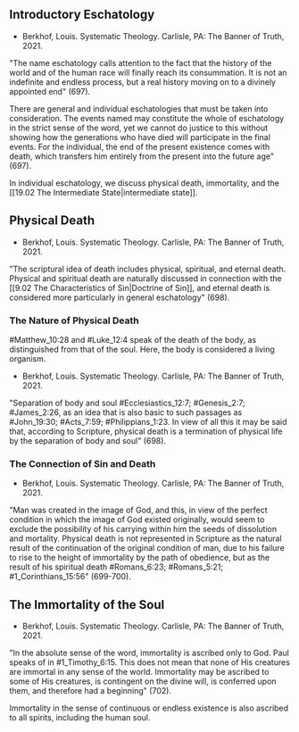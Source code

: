 ## Introductory Eschatology

- Berkhof, Louis. Systematic Theology. Carlisle, PA: The Banner of Truth, 2021.

"The name eschatology calls attention to the fact that the history of the world and of the human race will finally reach its consummation. It is not an indefinite and endless process, but a real history moving on to a divinely appointed end" (697).

There are general and individual eschatologies that must be taken into consideration. The events named may constitute the whole of eschatology in the strict sense of the word, yet we cannot do justice to this without showing how the generations who have died will participate in the final events. For the individual, the end of the present existence comes with death, which transfers him entirely from the present into the future age" (697).

In individual eschatology, we discuss physical death, immortality, and the [[19.02 The Intermediate State|intermediate state]].

## Physical Death

- Berkhof, Louis. Systematic Theology. Carlisle, PA: The Banner of Truth, 2021.

"The scriptural idea of death includes physical, spiritual, and eternal death. Physical and spiritual death are naturally discussed in connection with the [[9.02 The Characteristics of Sin|Doctrine of Sin]], and eternal death is considered more particularly in general eschatology" (698).

### The Nature of Physical Death

#Matthew_10:28 and #Luke_12:4 speak of the death of the body, as distinguished from that of the soul. Here, the body is considered a living organism.

- Berkhof, Louis. Systematic Theology. Carlisle, PA: The Banner of Truth, 2021.

"Separation of body and soul #Ecclesiastics_12:7; #Genesis_2:7; #James_2:26, as an idea that is also basic to such passages as #John_19:30; #Acts_7:59; #Philippians_1:23. In view of all this it may be said that, according to Scripture, physical death is a termination of physical life by the separation of body and soul" (698).

### The Connection of Sin and Death

- Berkhof, Louis. Systematic Theology. Carlisle, PA: The Banner of Truth, 2021.

"Man was created in the image of God, and this, in view of the perfect condition in which the image of God existed originally, would seem to exclude the possibility of his carrying within him the seeds of dissolution and mortality. Physical death is not represented in Scripture as the natural result of the continuation of the original condition of man, due to his failure to rise to the height of immortality by the path of obedience, but as the result of his spiritual death #Romans_6:23; #Romans_5:21; #1_Corinthians_15:56" (699-700).

## The Immortality of the Soul

- Berkhof, Louis. Systematic Theology. Carlisle, PA: The Banner of Truth, 2021.

"In the absolute sense of the word, immortality is ascribed only to God. Paul speaks of in #1_Timothy_6:15. This does not mean that none of His creatures are immortal in any sense of the world. Immortality may be ascribed to some of His creatures, is contingent on the divine will, is conferred upon them, and therefore had a beginning" (702).

Immortality in the sense of continuous or endless existence is also ascribed to all spirits, including the human soul.